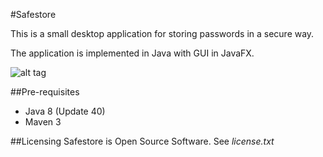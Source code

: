 #Safestore

This is a small desktop application for storing passwords in a secure way.

The application is implemented in Java with GUI in JavaFX.


![alt tag](https://raw.github.com/uljo/Safestore/safestore/src/main/resources/se/cenote/safestore/ui/vault-1.png)

##Pre-requisites
* Java 8 (Update 40)
* Maven 3

##Licensing
Safestore is Open Source Software.
See _license.txt_